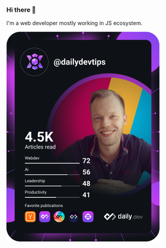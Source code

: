 ### Hi there 👋

I'm a web developer mostly working in JS ecosystem.

<a href="https://app.daily.dev/malcode"><img src="https://github.com/rebelchris/rebelchris/blob/master/devcard.svg" width="400" alt="Gildo Vargas's Dev Card"/></a>
<!--
**gvargash/gvargash** is a ✨ _special_ ✨ repository because its `README.md` (this file) appears on your GitHub profile.

Here are some ideas to get you started:

- 🔭 I’m currently working on AmazonTIC
- 🌱 I’m currently learning phyton 🐍
- 👯 I’m looking to collaborate on ...
- 🤔 I’m looking for help with ...
- 💬 Ask me about ...
- 📫 How to reach me: ...
- 😄 Pronouns: ...
- ⚡ Fun fact: ...
-->
